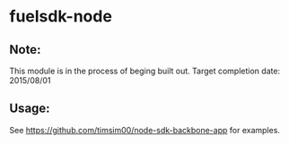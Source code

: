 # fuelsdk-node

## Note:

This module is in the process of beging built out. Target completion date: 2015/08/01


## Usage:

See https://github.com/timsim00/node-sdk-backbone-app for examples.